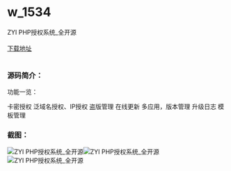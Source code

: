 # w_1534
ZYI PHP授权系统_全开源
<br/></br>
[下载地址](https://www.uuid2.com/1534.html "下载地址")
<br/></br>
<h3>源码简介：</h3>
<p>功能一览：<p>
<p>卡密授权    泛域名授权、IP授权    盗版管理    在线更新    多应用，版本管理    升级日志    模板管理<p>
<h3>截图：</h3>
<img src="https://www.uuid2.com/wp-content/uploads/img/202109/9ba05bc517.png" alt="ZYI PHP授权系统_全开源"><img src="https://www.uuid2.com/wp-content/uploads/img/202109/f2653c7400.png" alt="ZYI PHP授权系统_全开源"><img src="https://www.uuid2.com/wp-content/uploads/img/202109/4e01c1c497.png" alt="ZYI PHP授权系统_全开源">
